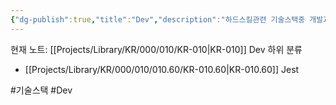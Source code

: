 ```yaml
---
{"dg-publish":true,"title":"Dev","description":"하드스킬관련 기술스택중 개발과 관련된 내용을 다루는 카테고리입니다.","permalink":"/projects/library/kr/000/010/kr-010/","dgPassFrontmatter":true,"noteIcon":"0","created":"2024-11-21T13:55:26.724+09:00","updated":"2024-11-21T16:40:13.438+09:00"}
---
```


현재 노트: [[Projects/Library/KR/000/010/KR-010\|KR-010]] Dev
하위 분류
- [[Projects/Library/KR/000/010/010.60/KR-010.60\|KR-010.60]] Jest

#기술스택 #Dev